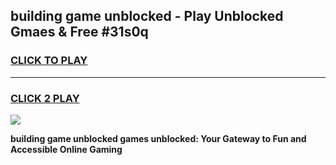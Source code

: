 
## building game unblocked - Play Unblocked Gmaes & Free #31s0q
<h3>
<a href="https://news.freeplayer.one?title=building_game_unblocked&ref=26F">CLICK TO PLAY</a></h3>
<hr>

<h3>
<a href="https://news.freeplayer.one?title=building_game_unblocked&ref=26F">CLICK 2 PLAY</a>
  
</h3>

<a href="https://news.freeplayer.one?title=building_game_unblocked&ref=26F/"><img src="https://clearcache.store/games.png"></a>


**building game unblocked games unblocked: Your Gateway to Fun and Accessible Online Gaming**
